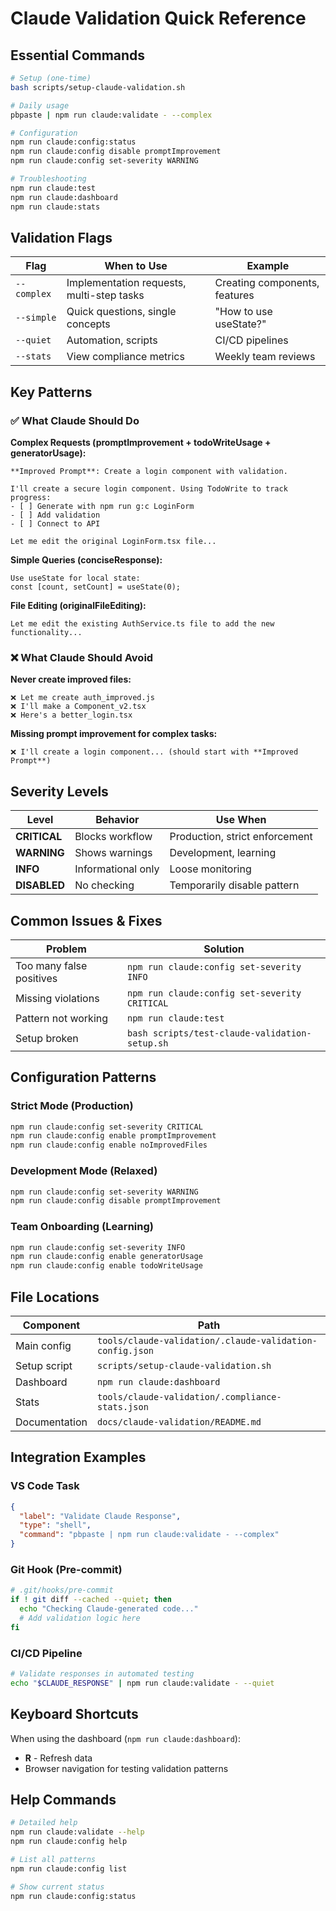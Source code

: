 # Claude Validation Quick Reference

## Essential Commands

```bash
# Setup (one-time)
bash scripts/setup-claude-validation.sh

# Daily usage
pbpaste | npm run claude:validate - --complex

# Configuration
npm run claude:config:status
npm run claude:config disable promptImprovement
npm run claude:config set-severity WARNING

# Troubleshooting
npm run claude:test
npm run claude:dashboard
npm run claude:stats
```

## Validation Flags

| Flag | When to Use | Example |
|------|-------------|---------|
| `--complex` | Implementation requests, multi-step tasks | Creating components, features |
| `--simple` | Quick questions, single concepts | "How to use useState?" |
| `--quiet` | Automation, scripts | CI/CD pipelines |
| `--stats` | View compliance metrics | Weekly team reviews |

## Key Patterns

### ✅ What Claude Should Do

**Complex Requests (promptImprovement + todoWriteUsage + generatorUsage):**
```
**Improved Prompt**: Create a login component with validation.

I'll create a secure login component. Using TodoWrite to track progress:
- [ ] Generate with npm run g:c LoginForm
- [ ] Add validation
- [ ] Connect to API

Let me edit the original LoginForm.tsx file...
```

**Simple Queries (conciseResponse):**
```
Use useState for local state:
const [count, setCount] = useState(0);
```

**File Editing (originalFileEditing):**
```
Let me edit the existing AuthService.ts file to add the new functionality...
```

### ❌ What Claude Should Avoid

**Never create improved files:**
```
❌ Let me create auth_improved.js
❌ I'll make a Component_v2.tsx
❌ Here's a better_login.tsx
```

**Missing prompt improvement for complex tasks:**
```
❌ I'll create a login component... (should start with **Improved Prompt**)
```

## Severity Levels

| Level | Behavior | Use When |
|-------|----------|----------|
| **CRITICAL** | Blocks workflow | Production, strict enforcement |
| **WARNING** | Shows warnings | Development, learning |
| **INFO** | Informational only | Loose monitoring |
| **DISABLED** | No checking | Temporarily disable pattern |

## Common Issues & Fixes

| Problem | Solution |
|---------|----------|
| Too many false positives | `npm run claude:config set-severity INFO` |
| Missing violations | `npm run claude:config set-severity CRITICAL` |
| Pattern not working | `npm run claude:test` |
| Setup broken | `bash scripts/test-claude-validation-setup.sh` |

## Configuration Patterns

### Strict Mode (Production)
```bash
npm run claude:config set-severity CRITICAL
npm run claude:config enable promptImprovement
npm run claude:config enable noImprovedFiles
```

### Development Mode (Relaxed)
```bash
npm run claude:config set-severity WARNING
npm run claude:config disable promptImprovement
```

### Team Onboarding (Learning)
```bash
npm run claude:config set-severity INFO
npm run claude:config enable generatorUsage
npm run claude:config enable todoWriteUsage
```

## File Locations

| Component | Path |
|-----------|------|
| Main config | `tools/claude-validation/.claude-validation-config.json` |
| Setup script | `scripts/setup-claude-validation.sh` |
| Dashboard | `npm run claude:dashboard` |
| Stats | `tools/claude-validation/.compliance-stats.json` |
| Documentation | `docs/claude-validation/README.md` |

## Integration Examples

### VS Code Task
```json
{
  "label": "Validate Claude Response",
  "type": "shell",
  "command": "pbpaste | npm run claude:validate - --complex"
}
```

### Git Hook (Pre-commit)
```bash
# .git/hooks/pre-commit
if ! git diff --cached --quiet; then
  echo "Checking Claude-generated code..."
  # Add validation logic here
fi
```

### CI/CD Pipeline
```bash
# Validate responses in automated testing
echo "$CLAUDE_RESPONSE" | npm run claude:validate - --quiet
```

## Keyboard Shortcuts

When using the dashboard (`npm run claude:dashboard`):
- **R** - Refresh data
- Browser navigation for testing validation patterns

## Help Commands

```bash
# Detailed help
npm run claude:validate --help
npm run claude:config help

# List all patterns
npm run claude:config list

# Show current status
npm run claude:config:status
```